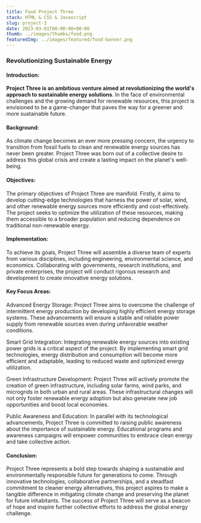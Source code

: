 ```yaml
---
title: Food Project Three
stack: HTML & CSS & Javascript
slug: project-3
date: 2023-03-01T00:00:00+00:00
thumb: ../images/thumbs/food.png
featuredImg: ../images/featured/food-banner.png
---
```


### Revolutionizing Sustainable Energy

#### Introduction:

**Project Three is an ambitious venture aimed at revolutionizing the world's approach to sustainable energy solutions**. In the face of environmental challenges and the growing demand for renewable resources, this project is envisioned to be a game-changer that paves the way for a greener and more sustainable future.

#### Background:

As climate change becomes an ever more pressing concern, the urgency to transition from fossil fuels to clean and renewable energy sources has never been greater. Project Three was born out of a collective desire to address this global crisis and create a lasting impact on the planet's well-being.

#### Objectives:

The primary objectives of Project Three are manifold. Firstly, it aims to develop cutting-edge technologies that harness the power of solar, wind, and other renewable energy sources more efficiently and cost-effectively. The project seeks to optimize the utilization of these resources, making them accessible to a broader population and reducing dependence on traditional non-renewable energy.

#### Implementation:

To achieve its goals, Project Three will assemble a diverse team of experts from various disciplines, including engineering, environmental science, and economics. Collaborating with governments, research institutions, and private enterprises, the project will conduct rigorous research and development to create innovative energy solutions.

#### Key Focus Areas:

Advanced Energy Storage: Project Three aims to overcome the challenge of intermittent energy production by developing highly efficient energy storage systems. These advancements will ensure a stable and reliable power supply from renewable sources even during unfavorable weather conditions.

Smart Grid Integration: Integrating renewable energy sources into existing power grids is a critical aspect of the project. By implementing smart grid technologies, energy distribution and consumption will become more efficient and adaptable, leading to reduced waste and optimized energy utilization.

Green Infrastructure Development: Project Three will actively promote the creation of green infrastructure, including solar farms, wind parks, and microgrids in both urban and rural areas. These infrastructural changes will not only foster renewable energy adoption but also generate new job opportunities and boost local economies.

Public Awareness and Education: In parallel with its technological advancements, Project Three is committed to raising public awareness about the importance of sustainable energy. Educational programs and awareness campaigns will empower communities to embrace clean energy and take collective action.

#### Conclusion:

Project Three represents a bold step towards shaping a sustainable and environmentally responsible future for generations to come. Through innovative technologies, collaborative partnerships, and a steadfast commitment to cleaner energy alternatives, this project aspires to make a tangible difference in mitigating climate change and preserving the planet for future inhabitants. The success of Project Three will serve as a beacon of hope and inspire further collective efforts to address the global energy challenge.
